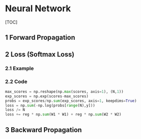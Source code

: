 # Neural Network

[TOC]

## 1 Forward Propagation

## 2 Loss (Softmax Loss)

### 2.1 Example



### 2.2 Code

```python
max_scores = np.reshape(np.max(scores, axis=1), (N,1))
exp_scores = np.exp(scores-max_scores)
probs = exp_scores/np.sum(exp_scores, axis=1, keepdims=True)
loss = np.sum(-np.log(probs[range(N),y]))
loss /= N
loss += reg * np.sum(W1 * W1) + reg * np.sum(W2 * W2)
```

## 3 Backward Propagation



